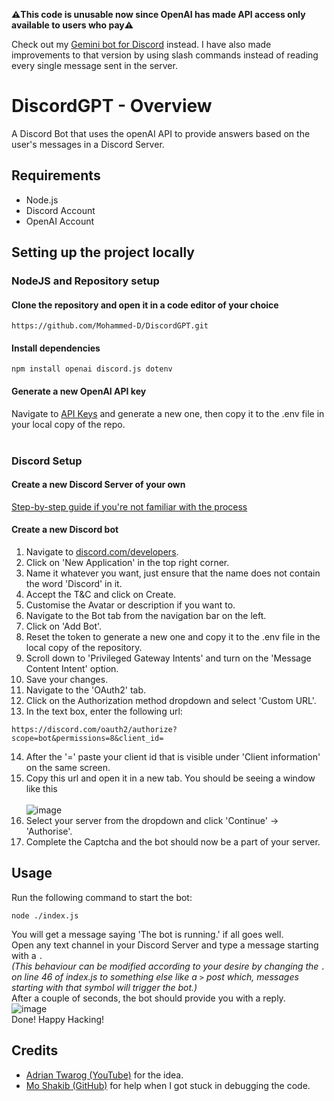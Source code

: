 **⚠️This code is unusable now since OpenAI has made API access only available to users who pay⚠️**

Check out my [Gemini bot for Discord](https://github.com/MD-1909/DiscordGeminiBot) instead.
I have also made improvements to that version by using slash commands instead of reading every single message sent in the server.

# DiscordGPT - Overview
A Discord Bot that uses the openAI API to provide answers based on the user's messages in a Discord Server.

## Requirements
- Node.js
- Discord Account
- OpenAI Account

## Setting up the project locally 
### NodeJS and Repository setup  
#### Clone the repository and open it in a code editor of your choice
```
https://github.com/Mohammed-D/DiscordGPT.git
```
#### Install dependencies
```
npm install openai discord.js dotenv
```
#### Generate a new OpenAI API key
Navigate to [API Keys](https://platform.openai.com/account/api-keys) and generate a new one, then copy it to the .env file in your local copy of the repo.  
<br>

### Discord Setup
#### Create a new Discord Server of your own
[Step-by-step guide if you're not familiar with the process](https://support.discord.com/hc/en-us/articles/204849977-How-do-I-create-a-server-)
#### Create a new Discord bot
1. Navigate to [discord.com/developers](https://discord.com/developers/applications).
2. Click on 'New Application' in the top right corner. 
3. Name it whatever you want, just ensure that the name does not contain the word 'Discord' in it.
4. Accept the T&C and click on Create.
5. Customise the Avatar or description if you want to.
6. Navigate to the Bot tab from the navigation bar on the left.
7. Click on 'Add Bot'.
8. Reset the token to generate a new one and copy it to the .env file in the local copy of the repository.
9. Scroll down to 'Privileged Gateway Intents' and turn on the 'Message Content Intent' option.
10. Save your changes.
11. Navigate to the 'OAuth2' tab.
12. Click on the Authorization method dropdown and select 'Custom URL'.
13. In the text box, enter the following url: 
```
https://discord.com/oauth2/authorize?scope=bot&permissions=8&client_id=
```
14. After the '=' paste your client id that is visible under 'Client information' on the same screen.
15. Copy this url and open it in a new tab. You should be seeing a window like this <br/>
<br/>![image](https://user-images.githubusercontent.com/46313081/224243895-a870514a-3ca7-4a90-ba25-783df367aead.png)  
16. Select your server from the dropdown and click 'Continue' -> 'Authorise'.
17. Complete the Captcha and the bot should now be a part of your server.

## Usage
Run the following command to start the bot:
```
node ./index.js
```
You will get a message saying 'The bot is running.' if all goes well.  
Open any text channel in your Discord Server and type a message starting with a `.`  
*(This behaviour can be modified according to your desire by changing the `.` on line 46 of index.js to something else like a `>` post which, messages starting with that symbol will trigger the bot.)*  
After a couple of seconds, the bot should provide you with a reply.  
![image](https://user-images.githubusercontent.com/46313081/224249101-30b647a1-93f3-42c3-bb4d-ca45a385a0c2.png)  
Done! Happy Hacking!
<br/>

## Credits
- [Adrian Twarog (YouTube)](https://www.youtube.com/@AdrianTwarog) for the idea.
- [Mo Shakib (GitHub)](https://github.com/Mo-Shakib) for help when I got stuck in debugging the code.

